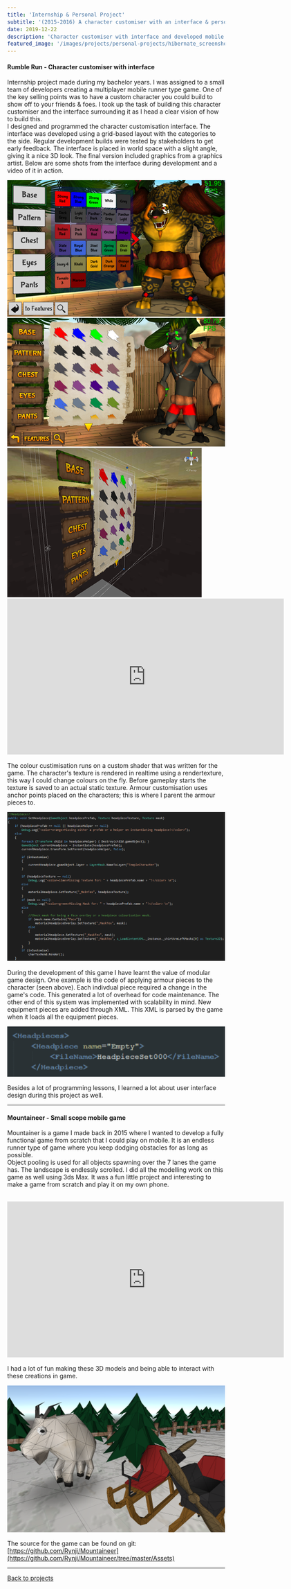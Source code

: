 ```yaml
---
title: 'Internship & Personal Project'
subtitle: '(2015-2016) A character customiser with an interface & personal game development project'
date: 2019-12-22
description: 'Character customiser with interface and developed mobile game'
featured_image: '/images/projects/personal-projects/hibernate_screenshot.png'
---
```


#### Rumble Run - Character customiser with interface

Internship project made during my bachelor years. I was assigned to a small team of developers creating a multiplayer mobile runner type game. One of the key selling points was to have a custom character you could build to show off to your friends & foes. I took up the task of building this character customiser and the interface surrounding it as I head a clear vision of how to build this.  
I designed and programmed the character customisation interface. The interface was developed using a grid-based layout with the categories to the side. Regular development builds were tested by stakeholders to get early feedback. The interface is placed in world space with a slight angle, giving it a nice 3D look. The final version included graphics from a graphics artist.
Below are some shots from the interface during development and a video of it in action.

<div class="gallery" data-columns="3">
	<img src="/images/projects/personal-projects/hibernate_ui_01.png">
	<img src="/images/projects/personal-projects/hibernate_ui_02.png">
	<img src="/images/projects/personal-projects/hibernate_ui_03.png">
</div>

<iframe src="https://player.vimeo.com/video/467666138" width="640" height="360" frameborder="0" allowfullscreen></iframe>
<br/>

The colour custimisation runs on a custom shader that was written for the game. The character's texture is rendered in realtime using a rendertexture, this way I could change colours on the fly.
Before gameplay starts the texture is saved to an actual static texture. Armour customisation uses anchor points placed on the characters; this is where I parent the armour pieces to.  

![](/images/projects/personal-projects/rumble_run_head_code.png)

During the development of this game I have learnt the value of modular game design. One example is the code of applying armour pieces to the character (seen above). Each indivdual piece required a change in the game's code. This generated a lot of overhead for code maintenance. The other end of this system was implemented with scalability in mind. New equipment pieces are added through XML. This XML is parsed by the game when it loads all the equipment pieces.

![](/images/projects/personal-projects/rumble_run_xml.png)

Besides a lot of programming lessons, I learned a lot about user interface design during this project as well. 

----

#### Mountaineer - Small scope mobile game

Mountainer is a game I made back in 2015 where I wanted to develop a fully functional game from scratch that I could play on mobile. It is an endless runner type of game where you keep dodging obstacles for as long as possible.  
Object pooling is used for all objects spawning over the 7 lanes the game has. The landscape is endlessly scrolled. I did all the modelling work on this game as well using 3ds Max. It was a fun little project and interesting to make a game from scratch and play it on my own phone. <br/><br/>

<iframe src="https://player.vimeo.com/video/467666236" width="640" height="360" frameborder="0" allowfullscreen></iframe>

I had a lot of fun making these 3D models and being able to interact with these creations in game.

![](/images/projects/personal-projects/mountaineer_models.png)

The source for the game can be found on git: [https://github.com/Rynji/Mountaineer](https://github.com/Rynji/Mountaineer/tree/master/Assets)

----

[Back to projects]({{site.url}})


